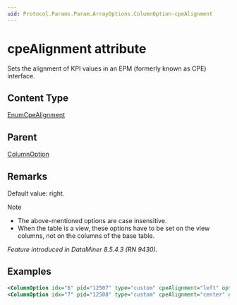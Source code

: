 ```yaml
---
uid: Protocol.Params.Param.ArrayOptions.ColumnOption-cpeAlignment
---
```


# cpeAlignment attribute

Sets the alignment of KPI values in an EPM (formerly known as CPE) interface.

## Content Type

[EnumCpeAlignment](xref:Protocol-EnumCpeAlignment)

## Parent

[ColumnOption](xref:Protocol.Params.Param.ArrayOptions.ColumnOption)

## Remarks

Default value: right.

> [!NOTE]
>
> - The above-mentioned options are case insensitive.
> - When the table is a view, these options have to be set on the view columns, not on the columns of the base table.

*Feature introduced in DataMiner 8.5.4.3 (RN 9430).*

## Examples

```xml
<ColumnOption idx="6" pid="12507" type="custom" cpeAlignment="left" options=";view=2507 " />
<ColumnOption idx="7" pid="12508" type="custom" cpeAlignment="center" options=";view=2508 " />
```
